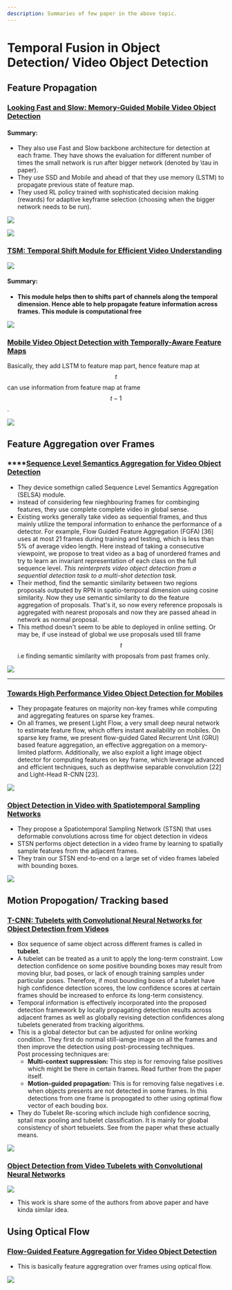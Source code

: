 ```yaml
---
description: Summaries of few paper in the above topic.
---
```


# Temporal Fusion in Object Detection/ Video Object Detection

## Feature Propagation

### [**Looking Fast and Slow: Memory-Guided Mobile Video Object Detection**](https://arxiv.org/pdf/1903.10172v1.pdf)

#### **Summary:**

* They also use Fast and Slow backbone architecture for detection at each frame. They have shows the evaluation for different number of times the small network is run after bigger network (denoted by \tau in paper).&#x20;
* They use SSD and Mobile and ahead of that they use memory (LSTM) to propagate previous state of feature map.&#x20;
* They used RL policy trained with sophisticated decision making (rewards) for adaptive keyframe selection (choosing when the bigger network needs to be run).



![](<../.gitbook/assets/image (43).png>)

![](<../.gitbook/assets/image (74).png>)

### [**TSM: Temporal Shift Module for Efficient Video Understanding**](https://arxiv.org/pdf/1811.08383v3.pdf.)

![](<../.gitbook/assets/image (16).png>)

#### **Summary:**

* **This module helps then to shifts part of channels along the temporal dimension. Hence able to help propagate feature information across frames. This module is computational free**

![](<../.gitbook/assets/image (97).png>)

### [**Mobile Video Object Detection with Temporally-Aware Feature Maps**](https://arxiv.org/pdf/1711.06368v2.pdf)

Basically, they add LSTM to feature map part, hence feature map at $$t$$ can use information from feature map at frame $$t-1$$.&#x20;

![](<../.gitbook/assets/image (34).png>)

## Feature Aggregation over Frames

### ****[**Sequence Level Semantics Aggregation for Video Object Detection**](https://arxiv.org/pdf/1907.06390v2.pdf)

* They device somethign called Sequence Level Semantics Aggregation (SELSA) module.&#x20;
* instead of considering few nieghbouring frames for combinging features, they use complete complete video in global sense.&#x20;
* Existing works generally take video as sequential frames, and thus mainly utilize the temporal information to enhance the performance of a detector. For example, Flow Guided Feature Aggregation (FGFA) \[36] uses at most 21 frames during training and testing, which is less than 5% of average video length. Here instead of taking a consecutive viewpoint, we propose to treat video as a bag of unordered frames and try to learn an invariant representation of each class on the full sequence level. _This reinterprets video object detection from a sequential detection task to a multi-shot detection task._
* Their method, find the semantic similarity between two regions proposals outputed by RPN in spatio-temporal dimension using cosine similarity. Now they use semantic similarity to do the feature aggregation of proposals.  That's it, so now every reference proposals is aggregated with nearest proposals and now they are passed ahead in network as normal proposal.&#x20;
* This method doesn't seem to be able to deployed in online setting. Or may be, if use instead of global we use proposals used till frame $$t$$i.e finding semantic similarity with proposals from past frames only.

![](<../.gitbook/assets/image (127).png>)

****

### [Towards High Performance Video Object Detection for Mobiles](https://arxiv.org/pdf/1804.05830v1.pdf)

* They propagate features on majority non-key frames while computing and aggregating features on sparse key frames.
* On all frames, we present Light Flow, a very small deep neural network to estimate feature flow, which offers instant availability on mobiles. On sparse key frame, we present flow-guided Gated Recurrent Unit (GRU) based feature aggregation, an effective aggregation on a memory-limited platform. Additionally, we also exploit a light image object detector for computing features on key frame, which leverage advanced and efficient techniques, such as depthwise separable convolution \[22] and Light-Head R-CNN \[23].

![](<../.gitbook/assets/image (58).png>)

### [Object Detection in Video with Spatiotemporal Sampling Networks](https://arxiv.org/pdf/1803.05549.pdf)

* They propose a Spatiotemporal Sampling Network (STSN) that uses deformable convolutions across time for object detection in videos
* STSN performs object detection in a video frame by learning to spatially sample features from the adjacent frames.
* They train our STSN end-to-end on a large set of video frames labeled with bounding boxes.

![](<../.gitbook/assets/image (107).png>)

## Motion Propogation/ Tracking based

### ****[**T-CNN: Tubelets with Convolutional Neural Networks for Object Detection from Videos**](https://arxiv.org/pdf/1604.02532.pdf)****

* Box sequence of same object across different frames is called in **tubelet**.&#x20;
* A tubelet can be treated as a unit to apply the long-term constraint. Low detection confidence on some positive bounding boxes may result from moving blur, bad poses, or lack of enough training samples under particular poses. Therefore, if most bounding boxes of a tubelet have high confidence detection scores, the low confidence scores at certain frames should be increased to enforce its long-term consistency.&#x20;
* Temporal information is effectively incorporated into the proposed detection framework by locally propagating detection results across adjacent frames as well as globally revising detection confidences along tubelets generated from tracking algorithms.
* This is a global detector but can be adjusted for online working condition. They first do normal still-iamge image on all the frames and then improve the detection using post-processing techniques. \
  Post processing techniques are:
  * **Multi-context suppression:** This step is for removing false positives which might be there in certain frames. Read further from the paper itself.
  * **Motion-guided propagation:** This is for removing false negatives i.e. when objects presents are not detected in some frames. In this detections from one frame is propogated to other using optimal flow vector of each bouding box.&#x20;
* They do Tubelet Re-scoring which include high confidence socring, sptail max pooling and tubelet classification. It is mainly for gloabal consistency of short tebuelets. See from the paper what these actually means.&#x20;

![](<../.gitbook/assets/image (91).png>)

### [Object Detection from Video Tubelets with Convolutional Neural Networks](https://arxiv.org/pdf/1604.04053.pdf)

![](<../.gitbook/assets/image (102).png>)

* This work is share some of the authors from above paper and have kinda similar idea.&#x20;

## Using Optical Flow

### [Flow-Guided Feature Aggregation for Video Object Detection](https://arxiv.org/pdf/1703.10025v2.pdf)

* This is basically feature aggregration over frames using optical flow.&#x20;

![](<../.gitbook/assets/image (110).png>)
